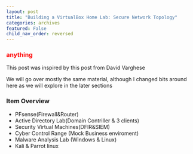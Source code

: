 ```yaml
---
layout: post
title: "Building a VirtualBox Home Lab: Secure Network Topology"
categories: archives
featured: False 
child_nav_order: reversed
---
```



### <span style="color: red; font-weight: bold;">anything</span>

This post was inspired by this post from 
David Varghese

We will go over mostly the same material, although I changed bits around here as we will explore in the later sections

### Item Overview

- PFsense(Firewall&Router)
- Active Directory Lab(Domain Contriller & 3 clients)
- Security Virtual Machines(DFIR&SIEM)
- Cyber Control Range (Mock Business enviroment)
- Malware Analysis Lab (Windows & Linux)
- Kali & Parrot linux


